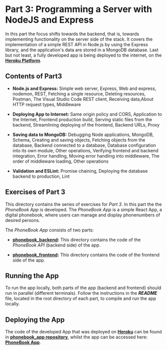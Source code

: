 # Part 3: Programming a Server with NodeJS and Express

In this part the focus shifts towards the backend, that is, towards implementing functionality on the server side of the stack. It covers the implementation of a simple REST API in Node.js by using the Express library, and the application's data are stored in a MongoDB database. Last but not least, a fully developed app is being deployed to the internet, on the [**Heroku Platform**](https://www.heroku.com/platform).

## Contents of Part3

- **Node.js and Express:** Simple web server, Express, Web and express, nodemon, REST, Fetching a single resource, Deleting resources, Postman, The Visual Studio Code REST client, Receiving data,About HTTP request types, Middleware

- **Deploying App to Internet:** Same origin policy and CORS, Application to the Internet, Frontend production build, Serving static files from the backend, Streamlining deploying of the frontend, Backend URLs, Proxy

- **Saving data to MongoDB:** Debugging Node applications, MongoDB, Schema, Creating and saving objects, Fetching objects from the database, Backend connected to a database, Database configuration into its own module, Other operations, Verifying frontend and backend integration, Error handling, Moving error handling into middleware, The order of middleware loading, Other operations

- **Validation and ESLint:** Promise chaining, Deploying the database backend to production, Lint

## Exercises of Part 3

This directory contains the series of exercises for *Part 3*. In this part the the *PhoneBook App* is developed. The *PhoneBook App* is a simple React App, a digital phonebook, where users can manage and display phonenumbers of desired persons.

The *PhoneBook App* consists of two parts:

- [**phonebook_backend**](https://github.com/katerina-tziala/fullstackopen2019/tree/master/part3/phonebook_backend)**:** This directory contains the code of the *PhoneBook API* (backend side) of the app.

- [**phonebook_frontend**](https://github.com/katerina-tziala/fullstackopen2019/tree/master/part3/phonebook_frontend)**:** This directory contains the code of the frontend side of the app.

## Running the App

To run the app locally, both parts of the app (backend and frontend) should run in parallel (different terminals). Follow the instructions in the ***README*** file, located in the root directory of each part, to compile and run the app locally.

## Deploying the App

The code of the developed App that was deployed on [**Heroku**](https://phonebook-app-kt.herokuapp.com/) can be found in [**phonebook_app repository**](https://github.com/katerina-tziala/phonebook_app), whilst the app can be accessed here: [**PhoneBook App**](https://phonebook-app-demo.herokuapp.com/).
